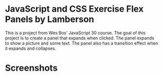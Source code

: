 # JavaScript and CSS Exercise Flex Panels by Lamberson

This is a project from Wes Bos' JavaScript 30 course. The goal of this project is to create a panel that expands when clicked. The panel expands to show a picture and some text. The panel also has a transition effect when it expands and collapses.    

# Screenshots